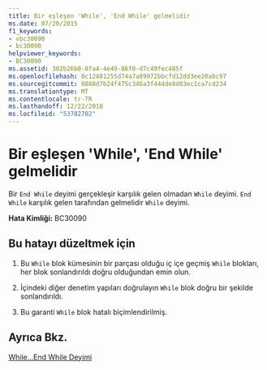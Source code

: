 ```yaml
---
title: Bir eşleşen 'While', 'End While' gelmelidir
ms.date: 07/20/2015
f1_keywords:
- vbc30090
- bc30090
helpviewer_keywords:
- BC30090
ms.assetid: 302b26b8-8fa4-4e49-86f0-d7c49fec485f
ms.openlocfilehash: 0c12481255d74a7a89972bbcfd12dd3ee28abc97
ms.sourcegitcommit: 0888d7b24f475c346a3f444de8d83ec1ca7cd234
ms.translationtype: MT
ms.contentlocale: tr-TR
ms.lasthandoff: 12/22/2018
ms.locfileid: "53782702"
---
```

# <a name="end-while-must-be-preceded-by-a-matching-while"></a>Bir eşleşen 'While', 'End While' gelmelidir
Bir `End While` deyimi gerçekleşir karşılık gelen olmadan `While` deyimi. `End While` karşılık gelen tarafından gelmelidir `While` deyimi.  
  
 **Hata Kimliği:** BC30090  
  
## <a name="to-correct-this-error"></a>Bu hatayı düzeltmek için  
  
1.  Bu `While` blok kümesinin bir parçası olduğu iç içe geçmiş `While` blokları, her blok sonlandırıldı doğru olduğundan emin olun.  
  
2.  İçindeki diğer denetim yapıları doğrulayın `While` blok doğru bir şekilde sonlandırıldı.  
  
3.  Bu garanti `While` blok hatalı biçimlendirilmiş.  
  
## <a name="see-also"></a>Ayrıca Bkz.  
 [While...End While Deyimi](../../visual-basic/language-reference/statements/while-end-while-statement.md)
